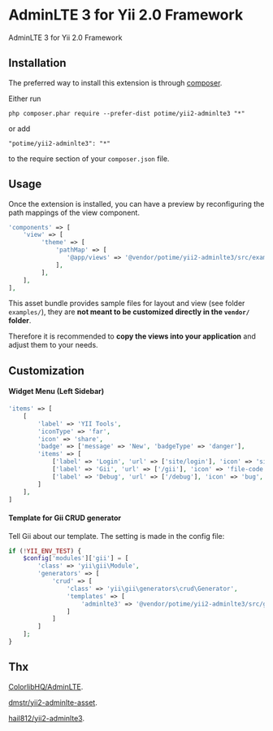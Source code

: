 AdminLTE 3 for Yii 2.0 Framework
================================
AdminLTE 3 for Yii 2.0 Framework

Installation
------------

The preferred way to install this extension is through [composer](http://getcomposer.org/download/).

Either run

```
php composer.phar require --prefer-dist potime/yii2-adminlte3 "*"
```

or add

```
"potime/yii2-adminlte3": "*"
```

to the require section of your `composer.json` file.

Usage
-----

Once the extension is installed, you can have a preview by reconfiguring the path mappings of the view component.

```php
'components' => [
    'view' => [
         'theme' => [
             'pathMap' => [
                '@app/views' => '@vendor/potime/yii2-adminlte3/src/example/yii2-views'
             ],
         ],
    ],
],
```
This asset bundle provides sample files for layout and view (see folder `examples/`), they are **not meant to be customized directly in the `vendor/` folder**.

Therefore it is recommended to **copy the views into your application** and adjust them to your needs.

Customization
-------------

#### Widget Menu (Left Sidebar)

```php
'items' => [
    [
        'label' => 'YII Tools',
        'iconType' => 'far',
        'icon' => 'share',
        'badge' => ['message' => 'New', 'badgeType' => 'danger'],
        'items' => [
            ['label' => 'Login', 'url' => ['site/login'], 'icon' => 'sign-in-alt', 'visible' => Yii::$app->user->isGuest],
            ['label' => 'Gii', 'url' => ['/gii'], 'icon' => 'file-code', 'target' => '_blank'],
            ['label' => 'Debug', 'url' => ['/debug'], 'icon' => 'bug', 'target' => '_blank', 'badge' => ['badgeType' => 'warning', 'message' => 2]],
        ]
    ],
]
```

#### Template for Gii CRUD generator

Tell Gii about our template. The setting is made in the config file:

```php
if (!YII_ENV_TEST) {
    $config['modules']['gii'] = [
        'class' => 'yii\gii\Module',
        'generators' => [
            'crud' => [
                'class' => 'yii\gii\generators\crud\Generator',
                'templates' => [
                    'adminlte3' => '@vendor/potime/yii2-adminlte3/src/gii/generators/crud/adminlte3'
                ]
            ]
        ]
    ];
}
```

Thx
---

[ColorlibHQ/AdminLTE](https://github.com/ColorlibHQ/AdminLTE).
 
[dmstr/yii2-adminlte-asset](https://github.com/dmstr/yii2-adminlte-asset).

[hail812/yii2-adminlte3](https://github.com/hail812/yii2-adminlte3).
